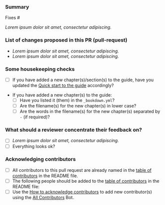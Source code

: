 <!--
Please complete the following sections when you submit your pull request. You are encouraged to keep this top level comment box updated as you develop and respond to reviews. Note that text within html comment tags will not be rendered.
-->
### Summary

<!-- Describe the problem you're trying to fix in this pull request. Please reference any related issue and use fixes/close to automatically close them, if pertinent. For example: "Fixes #58", or "Addresses (but does not close) #238". -->

Fixes #<NUM>

*Lorem ipsum dolor sit amet, consectetur adipiscing.*

### List of changes proposed in this PR (pull-request)

<!-- We suggest using bullets and filled checkboxes [x] here -->

* *Lorem ipsum dolor sit amet, consectetur adipiscing.*
* *Lorem ipsum dolor sit amet, consectetur adipiscing.*

### Some housekeeping checks

- [ ] If you have added a new chapter(s)/section(s) to the guide, have you updated the [Quick start to the guide](https://contributor.r-project.org/rdevguide/introduction.html#quick-start-to-the-guide) accordingly?
- If you have added a new chapter(s) to the guide:
  - [ ] Have you listed it (them) in the `_bookdown.yml`?
  - [ ] Are the filename(s) for the new chapter(s) in lower case?
  - [ ] Are the words in the filename(s) for the new chapter(s) separated by `-` (if required)?

### What should a reviewer concentrate their feedback on?

<!-- This section is particularly useful if you have a pull request that is still in development. You can guide the reviews to focus on the parts that are ready for their comments. We suggest using bullets and filled checkboxes [x] here -->

- [ ] *Lorem ipsum dolor sit amet, consectetur adipiscing.*
- [ ] Everything looks ok?

### Acknowledging contributors

<!-- Please select the correct box -->

- [ ] All contributors to this pull request are already named in the [table of contributors](https://github.com/r-devel/rdevguide/blob/main/README.md#contributors-) in the README file.
- [ ] The following people should be added to the [table of contributors](https://github.com/r-devel/rdevguide/blob/main/README.md#contributors-) in the README file: <!-- replace this text with the GitHub IDs of any new contributors -->
- [ ] Use the [How to acknowledge contributors](https://github.com/r-devel/rdevguide/blob/main/HOWTO-acknowledge-contributors.md) to add new contributor(s) using the [All Contributors](https://allcontributors.org/) Bot.
